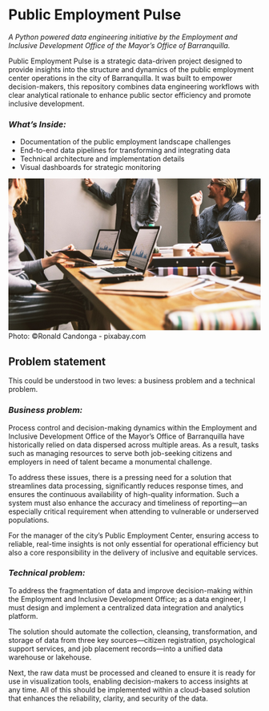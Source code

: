 # Public Employment Pulse

*A Python powered data engineering initiative by the Employment and Inclusive Development Office of the Mayor’s Office of Barranquilla.*

Public Employment Pulse is a strategic data-driven project designed to provide insights into the structure and dynamics of the public employment center operations in the city of Barranquilla. It was built to empower decision-makers, this repository combines data engineering workflows with clear analytical rationale to enhance public sector efficiency and promote inclusive development.

### _What’s Inside:_

- Documentation of the public employment landscape challenges
- End-to-end data pipelines for transforming and integrating data
- Technical architecture and implementation details
- Visual dashboards for strategic monitoring

![Jobs](assets/jobs.jpg)
Photo: ©Ronald Candonga - pixabay.com

## Problem statement
This could be understood in two leves: a business problem and a technical problem. 

### _Business problem:_
Process control and decision-making dynamics within the Employment and Inclusive Development Office of the Mayor’s Office of Barranquilla have historically relied on data dispersed across multiple areas. As a result, tasks such as managing resources to serve both job-seeking citizens and employers in need of talent became a monumental challenge.

To address these issues, there is a pressing need for a solution that streamlines data processing, significantly reduces response times, and ensures the continuous availability of high-quality information. Such a system must also enhance the accuracy and timeliness of reporting—an especially critical requirement when attending to vulnerable or underserved populations.

For the manager of the city’s Public Employment Center, ensuring access to reliable, real-time insights is not only essential for operational efficiency but also a core responsibility in the delivery of inclusive and equitable services.

### _Technical problem:_

To address the fragmentation of data and improve decision-making within the Employment and Inclusive Development Office; as a data engineer, I must design and implement a centralized data integration and analytics platform.

The solution should automate the collection, cleansing, transformation, and storage of data from three key sources—citizen registration, psychological support services, and job placement records—into a unified data warehouse or lakehouse.

Next, the raw data must be processed and cleaned to ensure it is ready for use in visualization tools, enabling decision-makers to access insights at any time. All of this should be implemented within a cloud-based solution that enhances the reliability, clarity, and security of the data.